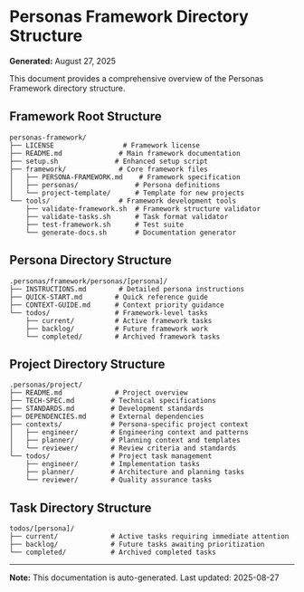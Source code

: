 # Personas Framework Directory Structure

**Generated:** August 27, 2025

This document provides a comprehensive overview of the Personas Framework directory structure.

## Framework Root Structure

```text
personas-framework/
├── LICENSE                 # Framework license
├── README.md              # Main framework documentation
├── setup.sh              # Enhanced setup script
├── framework/             # Core framework files
│   ├── PERSONA-FRAMEWORK.md    # Framework specification
│   ├── personas/              # Persona definitions
│   └── project-template/      # Template for new projects
└── tools/                 # Framework development tools
    ├── validate-framework.sh  # Framework structure validator
    ├── validate-tasks.sh      # Task format validator
    ├── test-framework.sh      # Test suite
    └── generate-docs.sh       # Documentation generator
```

## Persona Directory Structure

```text
.personas/framework/personas/[persona]/
├── INSTRUCTIONS.md        # Detailed persona instructions
├── QUICK-START.md        # Quick reference guide
├── CONTEXT-GUIDE.md      # Context priority guidance
└── todos/                # Framework-level tasks
    ├── current/          # Active framework tasks
    ├── backlog/          # Future framework work
    └── completed/        # Archived framework tasks
```

## Project Directory Structure

```text
.personas/project/
├── README.md             # Project overview
├── TECH-SPEC.md         # Technical specifications
├── STANDARDS.md         # Development standards
├── DEPENDENCIES.md      # External dependencies
├── contexts/            # Persona-specific project context
│   ├── engineer/        # Engineering context and patterns
│   ├── planner/         # Planning context and templates
│   └── reviewer/        # Review criteria and standards
└── todos/               # Project task management
    ├── engineer/        # Implementation tasks
    ├── planner/         # Architecture and planning tasks
    └── reviewer/        # Quality assurance tasks
```

## Task Directory Structure

```text
todos/[persona]/
├── current/             # Active tasks requiring immediate attention
├── backlog/             # Future tasks awaiting prioritization
└── completed/           # Archived completed tasks
```

---

**Note:** This documentation is auto-generated. Last updated: 2025-08-27
